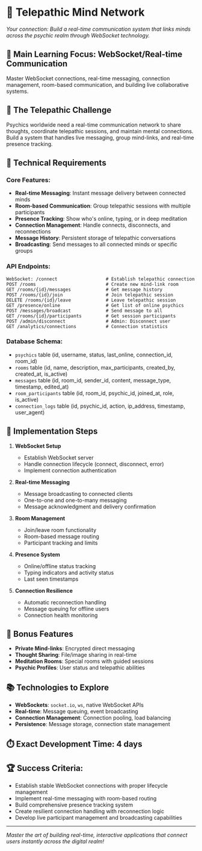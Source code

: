 # 🧠 **Telepathic Mind Network**

*Your connection: Build a real-time communication system that links minds across the psychic realm through WebSocket technology.*

## 🎯 **Main Learning Focus: WebSocket/Real-time Communication**
Master WebSocket connections, real-time messaging, connection management, room-based communication, and building live collaborative systems.

## 🔮 The Telepathic Challenge

Psychics worldwide need a real-time communication network to share thoughts, coordinate telepathic sessions, and maintain mental connections. Build a system that handles live messaging, group mind-links, and real-time presence tracking.

## 🔧 Technical Requirements

### **Core Features:**
- **Real-time Messaging**: Instant message delivery between connected minds
- **Room-based Communication**: Group telepathic sessions with multiple participants
- **Presence Tracking**: Show who's online, typing, or in deep meditation
- **Connection Management**: Handle connects, disconnects, and reconnections
- **Message History**: Persistent storage of telepathic conversations
- **Broadcasting**: Send messages to all connected minds or specific groups

### **API Endpoints:**
```
WebSocket: /connect                  # Establish telepathic connection
POST /rooms                          # Create new mind-link room
GET /rooms/{id}/messages             # Get message history
POST /rooms/{id}/join                # Join telepathic session
DELETE /rooms/{id}/leave             # Leave telepathic session
GET /presence/online                 # Get list of online psychics
POST /messages/broadcast             # Send message to all
GET /rooms/{id}/participants         # Get session participants
POST /admin/disconnect               # Admin: Disconnect user
GET /analytics/connections           # Connection statistics
```

### **Database Schema:**
- `psychics` table (id, username, status, last_online, connection_id, room_id)
- `rooms` table (id, name, description, max_participants, created_by, created_at, is_active)
- `messages` table (id, room_id, sender_id, content, message_type, timestamp, edited_at)
- `room_participants` table (id, room_id, psychic_id, joined_at, role, is_active)
- `connection_logs` table (id, psychic_id, action, ip_address, timestamp, user_agent)

## 🚀 Implementation Steps

1. **WebSocket Setup**
   - Establish WebSocket server
   - Handle connection lifecycle (connect, disconnect, error)
   - Implement connection authentication

2. **Real-time Messaging**
   - Message broadcasting to connected clients
   - One-to-one and one-to-many messaging
   - Message acknowledgment and delivery confirmation

3. **Room Management**
   - Join/leave room functionality
   - Room-based message routing
   - Participant tracking and limits

4. **Presence System**
   - Online/offline status tracking
   - Typing indicators and activity status
   - Last seen timestamps

5. **Connection Resilience**
   - Automatic reconnection handling
   - Message queuing for offline users
   - Connection health monitoring

## 🎁 Bonus Features
- **Private Mind-links**: Encrypted direct messaging
- **Thought Sharing**: File/image sharing in real-time
- **Meditation Rooms**: Special rooms with guided sessions
- **Psychic Profiles**: User status and telepathic abilities

## 📚 Technologies to Explore
- **WebSockets**: `socket.io`, `ws`, native WebSocket APIs
- **Real-time**: Message queuing, event broadcasting
- **Connection Management**: Connection pooling, load balancing
- **Persistence**: Message storage, connection state management

## ⏱️ **Exact Development Time: 4 days**

## 🏆 **Success Criteria:**
- Establish stable WebSocket connections with proper lifecycle management
- Implement real-time messaging with room-based routing
- Build comprehensive presence tracking system
- Create resilient connection handling with reconnection logic
- Develop live participant management and broadcasting capabilities

---
*Master the art of building real-time, interactive applications that connect users instantly across the digital realm!* 